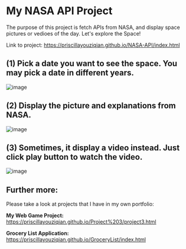 # My NASA API Project

The purpose of this project is fetch APIs from NASA, and display space pictures or vedioes of the day. Let's explore the Space!

Link to project: https://priscillayouziqian.github.io/NASA-API/index.html

## (1) Pick a date you want to see the space. You may pick a date in different years.
![image](https://user-images.githubusercontent.com/79026729/167324356-28d0a645-d4cf-4275-8d66-aa51bfaef5e3.png)

## (2) Display the picture and explanations from NASA.
![image](https://user-images.githubusercontent.com/79026729/167324443-6eacc018-5d5c-44a0-8144-9097e795290f.png)

## (3) Sometimes, it display a video instead. Just click play button to watch the video.
![image](https://user-images.githubusercontent.com/79026729/167324570-b8a60deb-130d-4f90-9197-4746b2484030.png)

## Further more:
Please take a look at projects that I have in my own portfolio:

**My Web Game Project:** https://priscillayouziqian.github.io/Project%203/project3.html

**Grocery List Application:** https://priscillayouziqian.github.io/GroceryList/index.html

